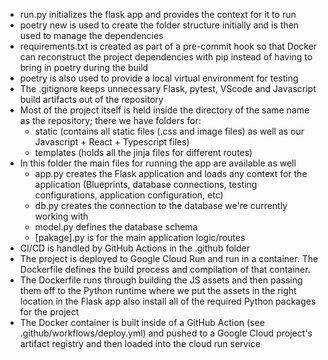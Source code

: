 - run.py initializes the flask app and provides the context for it to run
- poetry new is used to create the folder structure initially and is then used to manage the dependencies
- requirements.txt is created as part of a pre-commit hook so that Docker can reconstruct the project dependencies with pip instead of having to bring in poetry during the build
- poetry is also used to provide a local virtual environment for testing
- The .gitignore keeps unnecessary Flask, pytest, VScode and Javascript build artifacts out of the repository
- Most of the project itself is held inside the directory of the same name as the repository; there we have folders for:
  - static (contains all static files (.css and image files) as well as our Javascript + React + Typescript files)
  - templates (holds all the jinja files for different routes)
- In this folder the main files for running the app are available as well
  - app.py creates the Flask application and loads any context for the application (Blueprints, database connections, testing configurations, application configuration, etc)
  - db.py creates the connection to the database we're currently working with
  - model.py defines the database schema
  - [pakage].py is for the main application logic/routes
- CI/CD is handled by GitHub Actions in the .github folder
- The project is deployed to Google Cloud Run and run in a container. The Dockerfile defines the build process and compilation of that container.
- The Dockerfile runs through building the JS assets and then passing them off to the Python runtime where we put the assets in the right location in the Flask app also install all of the required Python packages for the project
- The Docker container is built inside of a GitHub Action (see .github/workflows/deploy.yml) and pushed to a Google Cloud project's artifact registry and then loaded into the cloud run service
